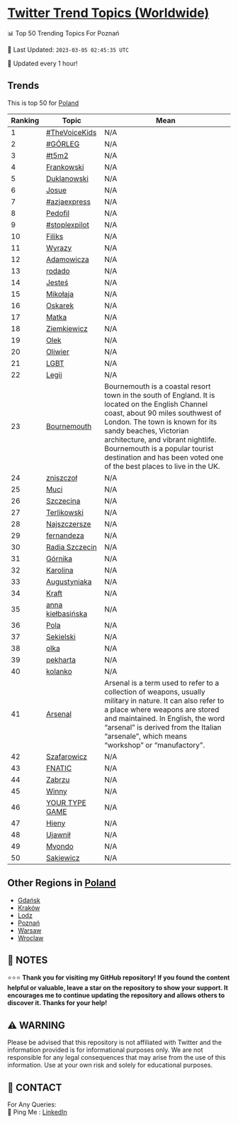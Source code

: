 [Twitter Trend Topics (Worldwide)](https://github.com/ErcinDedeoglu/Twitter-Trend-Topics)
==========


📊 Top 50 Trending Topics For Poznań

📆 Last Updated: `2023-03-05 02:45:35 UTC`

🔧 Updated every 1 hour!


## Trends

This is top 50 for [Poland](</Poland>)

| Ranking | Topic | Mean |
| ------- | ------------ | ------------ |
| 1 | [#TheVoiceKids](http://twitter.com/search?q=%23TheVoiceKids) | N/A |
| 2 | [#GÓRLEG](http://twitter.com/search?q=%23G%c3%93RLEG) | N/A |
| 3 | [#t5m2](http://twitter.com/search?q=%23t5m2) | N/A |
| 4 | [Frankowski](http://twitter.com/search?q=Frankowski) | N/A |
| 5 | [Duklanowski](http://twitter.com/search?q=Duklanowski) | N/A |
| 6 | [Josue](http://twitter.com/search?q=Josue) | N/A |
| 7 | [#azjaexpress](http://twitter.com/search?q=%23azjaexpress) | N/A |
| 8 | [Pedofil](http://twitter.com/search?q=Pedofil) | N/A |
| 9 | [#stoplexpilot](http://twitter.com/search?q=%23stoplexpilot) | N/A |
| 10 | [Filiks](http://twitter.com/search?q=Filiks) | N/A |
| 11 | [Wyrazy](http://twitter.com/search?q=Wyrazy) | N/A |
| 12 | [Adamowicza](http://twitter.com/search?q=Adamowicza) | N/A |
| 13 | [rodado](http://twitter.com/search?q=rodado) | N/A |
| 14 | [Jesteś](http://twitter.com/search?q=Jeste%c5%9b) | N/A |
| 15 | [Mikołaja](http://twitter.com/search?q=Miko%c5%82aja) | N/A |
| 16 | [Oskarek](http://twitter.com/search?q=Oskarek) | N/A |
| 17 | [Matka](http://twitter.com/search?q=Matka) | N/A |
| 18 | [Ziemkiewicz](http://twitter.com/search?q=Ziemkiewicz) | N/A |
| 19 | [Olek](http://twitter.com/search?q=Olek) | N/A |
| 20 | [Oliwier](http://twitter.com/search?q=Oliwier) | N/A |
| 21 | [LGBT](http://twitter.com/search?q=LGBT) | N/A |
| 22 | [Legii](http://twitter.com/search?q=Legii) | N/A |
| 23 | [Bournemouth](http://twitter.com/search?q=Bournemouth) | Bournemouth is a coastal resort town in the south of England. It is located on the English Channel coast, about 90 miles southwest of London. The town is known for its sandy beaches, Victorian architecture, and vibrant nightlife. Bournemouth is a popular tourist destination and has been voted one of the best places to live in the UK. |
| 24 | [zniszczoł](http://twitter.com/search?q=zniszczo%c5%82) | N/A |
| 25 | [Muci](http://twitter.com/search?q=Muci) | N/A |
| 26 | [Szczecina](http://twitter.com/search?q=Szczecina) | N/A |
| 27 | [Terlikowski](http://twitter.com/search?q=Terlikowski) | N/A |
| 28 | [Najszczersze](http://twitter.com/search?q=Najszczersze) | N/A |
| 29 | [fernandeza](http://twitter.com/search?q=fernandeza) | N/A |
| 30 | [Radia Szczecin](http://twitter.com/search?q=Radia+Szczecin) | N/A |
| 31 | [Górnika](http://twitter.com/search?q=G%c3%b3rnika) | N/A |
| 32 | [Karolina](http://twitter.com/search?q=Karolina) | N/A |
| 33 | [Augustyniaka](http://twitter.com/search?q=Augustyniaka) | N/A |
| 34 | [Kraft](http://twitter.com/search?q=Kraft) | N/A |
| 35 | [anna kiełbasińska](http://twitter.com/search?q=anna+kie%c5%82basi%c5%84ska) | N/A |
| 36 | [Pola](http://twitter.com/search?q=Pola) | N/A |
| 37 | [Sekielski](http://twitter.com/search?q=Sekielski) | N/A |
| 38 | [olka](http://twitter.com/search?q=olka) | N/A |
| 39 | [pekharta](http://twitter.com/search?q=pekharta) | N/A |
| 40 | [kolanko](http://twitter.com/search?q=kolanko) | N/A |
| 41 | [Arsenal](http://twitter.com/search?q=Arsenal) | Arsenal is a term used to refer to a collection of weapons, usually military in nature. It can also refer to a place where weapons are stored and maintained. In English, the word “arsenal” is derived from the Italian “arsenale”, which means “workshop” or “manufactory”. |
| 42 | [Szafarowicz](http://twitter.com/search?q=Szafarowicz) | N/A |
| 43 | [FNATIC](http://twitter.com/search?q=FNATIC) | N/A |
| 44 | [Zabrzu](http://twitter.com/search?q=Zabrzu) | N/A |
| 45 | [Winny](http://twitter.com/search?q=Winny) | N/A |
| 46 | [YOUR TYPE GAME](http://twitter.com/search?q=YOUR+TYPE+GAME) | N/A |
| 47 | [Hieny](http://twitter.com/search?q=Hieny) | N/A |
| 48 | [Ujawnił](http://twitter.com/search?q=Ujawni%c5%82) | N/A |
| 49 | [Mvondo](http://twitter.com/search?q=Mvondo) | N/A |
| 50 | [Sakiewicz](http://twitter.com/search?q=Sakiewicz) | N/A |



## Other Regions in [Poland](</Poland>)

* [Gdańsk](</Poland/Gdańsk.md>)
* [Kraków](</Poland/Kraków.md>)
* [Lodz](</Poland/Lodz.md>)
* [Poznań](</Poland/Poznań.md>)
* [Warsaw](</Poland/Warsaw.md>)
* [Wroclaw](</Poland/Wroclaw.md>)



## 📝 NOTES

⭐⭐⭐ **Thank you for visiting my GitHub repository! If you found the content helpful or valuable, leave a star on the repository to show your support. It encourages me to continue updating the repository and allows others to discover it. Thanks for your help!**


## ⚠️ WARNING

Please be advised that this repository is not affiliated with Twitter and the information provided is for informational purposes only. We are not responsible for any legal consequences that may arise from the use of this information. Use at your own risk and solely for educational purposes.


## 📨 CONTACT

 For Any Queries:  
            🏓 Ping Me : [LinkedIn](https://www.linkedin.com/in/ercindedeoglu/)
